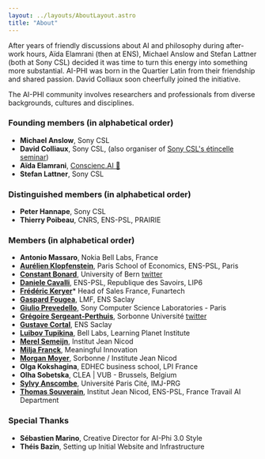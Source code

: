 ```yaml
---
layout: ../layouts/AboutLayout.astro
title: "About"
---
```


After years of friendly discussions about AI and philosophy during after-work hours, Aïda Elamrani (then at ENS), Michael Anslow and Stefan Lattner (both at Sony CSL) decided it was time to turn this energy into something more substantial. AI-PHI was born in the Quartier Latin from their friendship and shared passion. David Colliaux soon cheerfully joined the initiative.

The AI-PHI community involves researchers and professionals from diverse backgrounds, cultures and disciplines.

### Founding members (in alphabetical order)

- **Michael Anslow**, Sony CSL
- **David Colliaux**, Sony CSL, (also organiser of [Sony CSL's étincelle seminar](https://csl.sony.fr/seminars/))
- **Aïda Elamrani**, [Conscienc.AI 🦄](https://conscienc.ai/)
- **Stefan Lattner**, Sony CSL

### Distinguished members (in alphabetical order)

- **Peter Hannape**, Sony CSL
- **Thierry Poibeau**, CNRS, ENS-PSL, PRAIRIE

### Members (in alphabetical order)

- **Antonio Massaro**, Nokia Bell Labs, France
- [**Aurélien Klopfenstein**](https://www.parisschoolofeconomics.eu/en/klopfenstein-aurelien/), Paris School of Economics, ENS-PSL, Paris
- [**Constant Bonard**](https://ens.academia.edu/ConstantBonard), University of Bern [twitter](https://twitter.com/constant_bonard)
- [**Daniele Cavalli**](https://republique-des-savoirs.fr/membres/daniele-cavalli/), ENS-PSL, Republique des Savoirs, LIP6
- [**Frédéric Keryer**](https://www.funartech.com)\* Head of Sales France, Funartech
- [**Gaspard Fougea**](https://lmf.cnrs.fr/Perso/GaspardFougea), LMF, ENS Saclay
- [**Giulio Prevedello**](https://www.linkedin.com/in/giulio-prevedello-8a2b5098/), Sony Computer Science Laboratories - Paris
- [**Grégoire Sergeant-Perthuis**](http://www.gregoiresergeant-perthuis.com/index.html), Sorbonne Université [twitter](https://twitter.com/Math_Gregoire)
- [**Gustave Cortal**](https://lmf.cnrs.fr/Perso/GustaveCortal), ENS Saclay
- [**Luibov Tupikina**](https://sites.google.com/view/liubovkmatematike/papers?authuser=0), Bell Labs, Learning Planet Institute
- [**Merel Semeijn**](https://merelsemeijn.wordpress.com/), Institut Jean Nicod
- [**Milja Franck**](https://www.linkedin.com/in/milja-franck-75125416/), Meaningful Innovation
- [**Morgan Moyer**](http://morganmoyer.net/), Sorbonne / Institute Jean Nicod
- **Olga Kokshagina**, EDHEC business school, LPI France
- **Olha Sobetska**, CLEA | VUB - Brussels, Belgium
- [**Sylvy Anscombe**](https://sylvyanscombe.com/), Université Paris Cité, IMJ-PRG
- [**Thomas Souverain**](https://www.mfo.ac.uk/people/thomas-souverain), Institut Jean Nicod, ENS-PSL, France Travail AI Department

### Special Thanks

- **Sébastien Marino**, Creative Director for AI-Phi 3.0 Style
- **Théis Bazin**, Setting up Initial Website and Infrastructure
